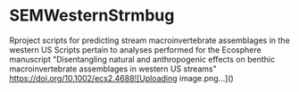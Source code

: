 # SEMWesternStrmbug
Rproject scripts for predicting stream macroinvertebrate assemblages in the western US
Scripts pertain to analyses performed for the Ecosphere manuscript "Disentangling natural and anthropogenic effects on benthic macroinvertebrate assemblages in western US streams" https://doi.org/10.1002/ecs2.4688![Uploading image.png…]()
 
